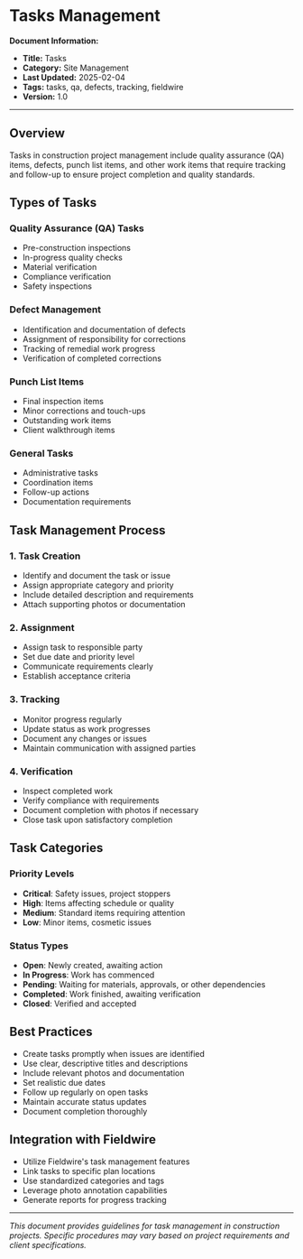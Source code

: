 # Tasks Management

**Document Information:**
- **Title:** Tasks
- **Category:** Site Management
- **Last Updated:** 2025-02-04
- **Tags:** tasks, qa, defects, tracking, fieldwire
- **Version:** 1.0

---

## Overview

Tasks in construction project management include quality assurance (QA) items, defects, punch list items, and other work items that require tracking and follow-up to ensure project completion and quality standards.

## Types of Tasks

### Quality Assurance (QA) Tasks
- Pre-construction inspections
- In-progress quality checks
- Material verification
- Compliance verification
- Safety inspections

### Defect Management
- Identification and documentation of defects
- Assignment of responsibility for corrections
- Tracking of remedial work progress
- Verification of completed corrections

### Punch List Items
- Final inspection items
- Minor corrections and touch-ups
- Outstanding work items
- Client walkthrough items

### General Tasks
- Administrative tasks
- Coordination items
- Follow-up actions
- Documentation requirements

## Task Management Process

### 1. Task Creation
- Identify and document the task or issue
- Assign appropriate category and priority
- Include detailed description and requirements
- Attach supporting photos or documentation

### 2. Assignment
- Assign task to responsible party
- Set due date and priority level
- Communicate requirements clearly
- Establish acceptance criteria

### 3. Tracking
- Monitor progress regularly
- Update status as work progresses
- Document any changes or issues
- Maintain communication with assigned parties

### 4. Verification
- Inspect completed work
- Verify compliance with requirements
- Document completion with photos if necessary
- Close task upon satisfactory completion

## Task Categories

### Priority Levels
- **Critical**: Safety issues, project stoppers
- **High**: Items affecting schedule or quality
- **Medium**: Standard items requiring attention
- **Low**: Minor items, cosmetic issues

### Status Types
- **Open**: Newly created, awaiting action
- **In Progress**: Work has commenced
- **Pending**: Waiting for materials, approvals, or other dependencies
- **Completed**: Work finished, awaiting verification
- **Closed**: Verified and accepted

## Best Practices

- Create tasks promptly when issues are identified
- Use clear, descriptive titles and descriptions
- Include relevant photos and documentation
- Set realistic due dates
- Follow up regularly on open tasks
- Maintain accurate status updates
- Document completion thoroughly

## Integration with Fieldwire

- Utilize Fieldwire's task management features
- Link tasks to specific plan locations
- Use standardized categories and tags
- Leverage photo annotation capabilities
- Generate reports for progress tracking

---

*This document provides guidelines for task management in construction projects. Specific procedures may vary based on project requirements and client specifications.*